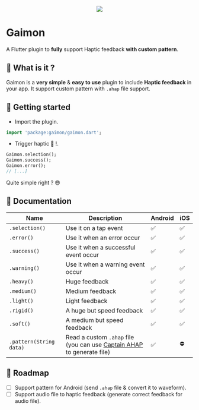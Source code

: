 <p align="center">
  <img style="max-width: 300px" src="https://s10.gifyu.com/images/tumblr_60437337599ab4b39562c229702afdbd_046a99c1_640.png" />
</p>

# Gaimon

A Flutter plugin to **fully** support Haptic feedback **with custom pattern**.

## 🧐 What is it ?

Gaimon is a **very simple** & **easy to use** plugin to include **Haptic feedback** in your app. It support custom pattern with ```.ahap``` file support.

## 👻 Getting started

- Import the plugin.

```dart
import 'package:gaimon/gaimon.dart';
```

- Trigger haptic 📳 !.

```dart
Gaimon.selection();
Gaimon.success();
Gaimon.error();
// [...]
```

Quite simple right ? 😎

## 📘 Documentation

| Name | Description | Android  | iOS |
| ---- | ----------- | -------- | --- |
| ```.selection()``` | Use it on a tap event | ✅ | ✅ |
| ```.error()``` | Use it when an error occur | ✅ | ✅ |
| ```.success()``` | Use it when a successful event occur | ✅ | ✅ |
| ```.warning()``` | Use it when a warning event occur | ✅ | ✅ |
| ```.heavy()``` | Huge feedback | ✅ | ✅ |
| ```.medium()``` | Medium feedback | ✅ | ✅ |
| ```.light()``` | Light feedback | ✅ | ✅ |
| ```.rigid()``` | A huge but speed feedback | ✅ | ✅ |
| ```.soft()``` | A medium but speed feedback | ✅ | ✅ |
| ```.pattern(String data)``` | Read a custom ```.ahap``` file (you can use [Captain AHAP](https://ahap.fancypixel.it/) to generate file) | ✅ | ⛔️ |

## 🎯 Roadmap

- [ ] Support pattern for Android (send ```.ahap``` file & convert it to waveform).
- [ ] Support audio file to haptic feedback (generate correct feedback for audio file).
